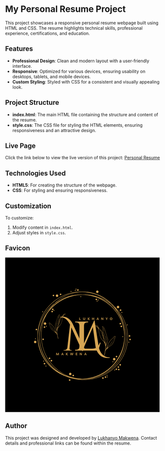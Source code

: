 # My Personal Resume Project

This project showcases a responsive personal resume webpage built using HTML and CSS. The resume highlights technical skills, professional experience, certifications, and education.

## Features

- **Professional Design**: Clean and modern layout with a user-friendly interface.
- **Responsive**: Optimized for various devices, ensuring usability on desktops, tablets, and mobile devices.
- **Custom Styling**: Styled with CSS for a consistent and visually appealing look.

## Project Structure

- **index.html**: The main HTML file containing the structure and content of the resume.
- **style.css**: The CSS file for styling the HTML elements, ensuring responsiveness and an attractive design.

## Live Page

Click the link below to view the live version of this project:
[Personal Resume](https://lukhanyomakwena.github.io/lukhanyo-makwena-resume/)

## Technologies Used

- **HTML5**: For creating the structure of the webpage.
- **CSS**: For styling and ensuring responsiveness.

## Customization

To customize:
1. Modify content in `index.html`.
2. Adjust styles in `style.css`.

## Favicon

![My personal made Favicon of the resume page](images/lukhanyo_favicon.png)

## Author

This project was designed and developed by [Lukhanyo Makwena](https://github.com/lukhanyomakwena). Contact details and professional links can be found within the resume.
